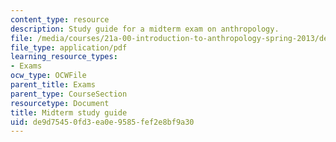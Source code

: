 ```yaml
---
content_type: resource
description: Study guide for a midterm exam on anthropology.
file: /media/courses/21a-00-introduction-to-anthropology-spring-2013/de9d75450fd3ea0e9585fef2e8bf9a30_MIT21A_00S13_Mdtrmstudyg.pdf
file_type: application/pdf
learning_resource_types:
- Exams
ocw_type: OCWFile
parent_title: Exams
parent_type: CourseSection
resourcetype: Document
title: Midterm study guide
uid: de9d7545-0fd3-ea0e-9585-fef2e8bf9a30
---
```

